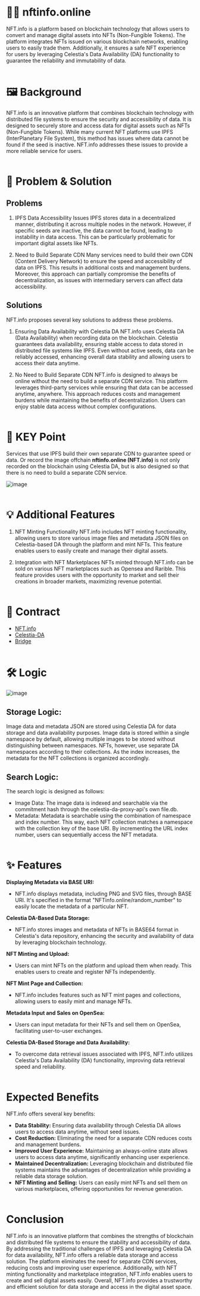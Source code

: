 # 😶‍🌫️ nftinfo.online

NFT.info is a platform based on blockchain technology that allows users to convert and manage digital assets into NFTs (Non-Fungible Tokens). The platform integrates NFTs issued on various blockchain networks, enabling users to easily trade them. Additionally, it ensures a safe NFT experience for users by leveraging Celestia's Data Availability (DA) functionality to guarantee the reliability and immutability of data.
<br></br>
# 🖼️ Background

NFT.info is an innovative platform that combines blockchain technology with distributed file systems to ensure the security and accessibility of data. It is designed to securely store and access data for digital assets such as NFTs (Non-Fungible Tokens). While many current NFT platforms use IPFS (InterPlanetary File System), this method has issues where data cannot be found if the seed is inactive. NFT.info addresses these issues to provide a more reliable service for users.
<br></br>
# 🚨 Problem & Solution

## **Problems**
1. IPFS Data Accessibility Issues
IPFS stores data in a decentralized manner, distributing it across multiple nodes in the network. However, if specific seeds are inactive, the data cannot be found, leading to instability in data access. This can be particularly problematic for important digital assets like NFTs.

2. Need to Build Separate CDN
Many services need to build their own CDN (Content Delivery Network) to ensure the speed and accessibility of data on IPFS. This results in additional costs and management burdens. Moreover, this approach can partially compromise the benefits of decentralization, as issues with intermediary servers can affect data accessibility.

## **Solutions**
NFT.info proposes several key solutions to address these problems.

1. Ensuring Data Availability with Celestia DA
NFT.info uses Celestia DA (Data Availability) when recording data on the blockchain. Celestia guarantees data availability, ensuring stable access to data stored in distributed file systems like IPFS. Even without active seeds, data can be reliably accessed, enhancing overall data stability and allowing users to access their data anytime.

2. No Need to Build Separate CDN
NFT.info is designed to always be online without the need to build a separate CDN service. This platform leverages third-party services while ensuring that data can be accessed anytime, anywhere. This approach reduces costs and management burdens while maintaining the benefits of decentralization. Users can enjoy stable data access without complex configurations.
<br></br>
# 📌 KEY Point

Services that use IPFS build their own separate CDN to guarantee speed or data. Or record the image offchain
**nftinfo.online (NFT.info)** is not only recorded on the blockchain using Celestia DA, but is also designed so that there is no need to build a separate CDN service.

![image](https://github.com/hackathemy/nftinfo/assets/144579614/64cfdc07-1ee5-4507-a303-d6e290e0e136)
<br></br>
# 💡 Additional Features
1. NFT Minting Functionality
NFT.info includes NFT minting functionality, allowing users to store various image files and metadata JSON files on Celestia-based DA through the platform and mint NFTs. This feature enables users to easily create and manage their digital assets.

2. Integration with NFT Marketplaces
NFTs minted through NFT.info can be sold on various NFT marketplaces such as Opensea and Rarible. This feature provides users with the opportunity to market and sell their creations in broader markets, maximizing revenue potential.
<br></br>
# 📜 Contract
- [NFT.info](https://github.com/hackathemy/nftinfo)
- [Celestia-DA](https://github.com/hackathemy/celestia-da-proxy-api)
- [Bridge](https://github.com/hackathemy/hyperlane)
<br></br>
# 🛠️ Logic
![image](https://github.com/hackathemy/nftinfo/assets/144579614/7fac9f98-8409-4620-9e42-4f330c637ace)

## Storage Logic:

Image data and metadata JSON are stored using Celestia DA for data storage and data availability purposes.
Image data is stored within a single namespace by default, allowing multiple images to be stored without distinguishing between namespaces.
NFTs, however, use separate DA namespaces according to their collections. As the index increases, the metadata for the NFT collections is organized accordingly.

## Search Logic:

The search logic is designed as follows:
 - Image Data: The image data is indexed and searchable via the commitment hash through the celestia-da-proxy-api's own file.db.
 - Metadata: Metadata is searchable using the combination of namespace and index number.
This way, each NFT collection matches a namespace with the collection key of the base URI. By incrementing the URL index number, users can sequentially access the NFT metadata.
<br></br>
# ✨ Features

**Displaying Metadata via BASE URI:**
- NFT.info displays metadata, including PNG and SVG files, through BASE URI. It's specified in the format "NFTinfo.online/random_number" to easily locate the metadata of a particular NFT.

**Celestia DA-Based Data Storage:**
- NFT.info stores images and metadata of NFTs in BASE64 format in Celestia's data repository, enhancing the security and availability of data by leveraging blockchain technology.

**NFT Minting and Upload:**
- Users can mint NFTs on the platform and upload them when ready. This enables users to create and register NFTs independently.

**NFT Mint Page and Collection:**
- NFT.info includes features such as NFT mint pages and collections, allowing users to easily mint and manage NFTs.

**Metadata Input and Sales on OpenSea:**
- Users can input metadata for their NFTs and sell them on OpenSea, facilitating user-to-user exchanges.

**Celestia DA-Based Storage and Data Availability:**
- To overcome data retrieval issues associated with IPFS, NFT.info utilizes Celestia's Data Availability (DA) functionality, improving data retrieval speed and reliability.
<br></br>
# **Expected Benefits**
NFT.info offers several key benefits:

- **Data Stability:** Ensuring data availability through Celestia DA allows users to access data anytime, without seed issues.
- **Cost Reduction:** Eliminating the need for a separate CDN reduces costs and management burdens.
- **Improved User Experience:** Maintaining an always-online state allows users to access data anytime, significantly enhancing user experience.
- **Maintained Decentralization:** Leveraging blockchain and distributed file systems maintains the advantages of decentralization while providing a reliable data storage solution.
- **NFT Minting and Selling:** Users can easily mint NFTs and sell them on various marketplaces, offering opportunities for revenue generation.
<br></br>
# **Conclusion**

NFT.info is an innovative platform that combines the strengths of blockchain and distributed file systems to ensure the stability and accessibility of data. By addressing the traditional challenges of IPFS and leveraging Celestia DA for data availability, NFT.info offers a reliable data storage and access solution. The platform eliminates the need for separate CDN services, reducing costs and improving user experience. Additionally, with NFT minting functionality and marketplace integration, NFT.info enables users to create and sell digital assets easily. Overall, NFT.info provides a trustworthy and efficient solution for data storage and access in the digital asset space.
